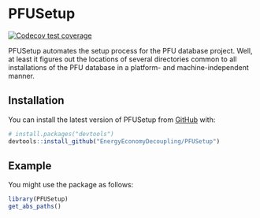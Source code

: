 
<!-- README.md is generated from README.Rmd. Please edit README.Rmd -->

# PFUSetup

<!-- badges: start -->

[![Codecov test
coverage](https://codecov.io/gh/EnergyEconomyDecoupling/PFUSetup/branch/master/graph/badge.svg)](https://codecov.io/gh/EnergyEconomyDecoupling/PFUSetup?branch=master)
<!-- badges: end -->

PFUSetup automates the setup process for the PFU database project. Well,
at least it figures out the locations of several directories common to
all installations of the PFU database in a platform- and
machine-independent manner.

## Installation

You can install the latest version of PFUSetup from
[GitHub](https://github.com/) with:

``` r
# install.packages("devtools")
devtools::install_github("EnergyEconomyDecoupling/PFUSetup")
```

## Example

You might use the package as follows:

``` r
library(PFUSetup)
get_abs_paths()
```
